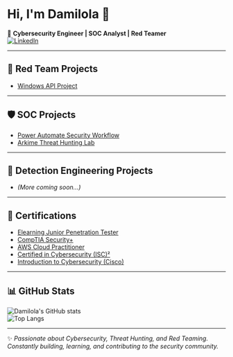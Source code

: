# Hi, I'm Damilola 👋  
🚀 **Cybersecurity Engineer | SOC Analyst | Red Teamer**  
[![LinkedIn](https://img.shields.io/badge/LinkedIn-Damilola%20Kehinde-blue?style=flat-square&logo=linkedin)](https://www.linkedin.com/in/damilola-kehinde-soc-analyst-penetration-tester-cybersecurity-engineer/)  

---

## 🔴 Red Team Projects  
- [Windows API Project](https://github.com/Gurlda/Windows-API)  

---

## 🛡️ SOC Projects  
- [Power Automate Security Workflow](https://github.com/Gurlda/Power-Automate)  
- [Arkime Threat Hunting Lab](https://github.com/Gurlda/Arkime)  

---

## 🎯 Detection Engineering Projects  
- *(More coming soon…)*  

---

## 📜 Certifications  
- [Elearning Junior Penetration Tester](https://certs.ine.com/4d51f11d-0726-4dbb-b3d5-38aa6b235530)  
- [CompTIA Security+](https://www.credly.com/badges/31e19060-1666-4129-a7c4-9ea2374327f7/public_url)  
- [AWS Cloud Practitioner](https://www.credly.com/badges/9a9cf6bd-2457-4229-8ed4-6a04fe32287e/public_url)  
- [Certified in Cybersecurity (ISC)²](https://www.credly.com/badges/cdd910e1-3d2b-408d-962f-060cb2b96e35/public_url)  
- [Introduction to Cybersecurity (Cisco)](https://www.credly.com/badges/edfe127f-89e1-4b98-9221-688148744a4b/public_url)  

---

## 📊 GitHub Stats  
![Damilola's GitHub stats](https://github-readme-stats.vercel.app/api?username=Gurlda&show_icons=true&theme=tokyonight)  
![Top Langs](https://github-readme-stats.vercel.app/api/top-langs/?username=Gurlda&layout=compact&theme=tokyonight)  

---

✨ *Passionate about Cybersecurity, Threat Hunting, and Red Teaming. Constantly building, learning, and contributing to the security community.*  
